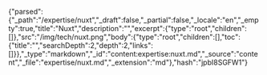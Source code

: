{"parsed":{"_path":"/expertise/nuxt","_draft":false,"_partial":false,"_locale":"en","_empty":true,"title":"Nuxt","description":"","excerpt":{"type":"root","children":[]},"src":"/img/tech/nuxt.png","body":{"type":"root","children":[],"toc":{"title":"","searchDepth":2,"depth":2,"links":[]}},"_type":"markdown","_id":"content:expertise:nuxt.md","_source":"content","_file":"expertise/nuxt.md","_extension":"md"},"hash":"jpbI8SGFW1"}